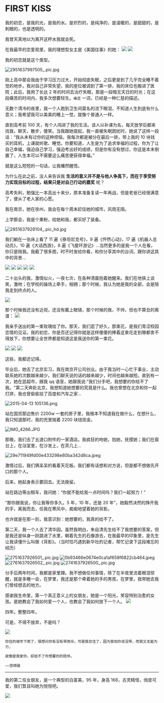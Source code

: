# FIRST KISS

我的初恋，是我的光，是我的水。是炽烈的，是纯净的，是温暖的，是甜甜的，是刺眼的，也是透明的。

我曾天真地以为离开这杯水我就会死。

在我最早的恋爱观里，我的理想型女主是《美国往事》的她：
![](https://i.loli.net/2021/11/26/PMCTezk94oLdOqB.jpg)
![](https://i.loli.net/2021/11/26/I2KNyfpEmjoJuBR.jpg)

我的初恋就是这个类型。

![2951637997505_.pic.jpg](https://i.loli.net/2021/11/27/aGkVB2grtuUb5hW.jpg)

刚上高中那会我由于学习压力过大，开始彻底失眠，之后更是到了几乎完全睡不着觉的地步。我对自己非常失望，我的座位被调到了第一排，我的床位也搬进了医院；此后，我用了长达 2 年的时间去治疗失眠，那是一段暗无天日的时光；在这段痛苦的时间内，我多次想要轻生。`痛苦` 一词，已经是一种仁慈的描述。

无数个清冷的夜里，我一个人跑到卫生间莫名的流下眼泪，不知道人生到底有什么意义；我希望我可以美美的睡上一觉，就像个普通人一样。

直到高考前 100 天，有个人闯进了我的生活。该人以补课为名，每天放学后都来找我，聊天，散步，傻笑。当我跟她提起，我一直被失眠困扰时，她说了这样一段话：“我从未有过你的这种烦恼，我每次都是被分在最后一排，带上我的 10 块钱买的耳机，上课就听歌、睡觉。你要知道，人生是为了追求幸福的过程，你为了让自己幸福，强迫自己学习，强迫考出好的成绩，但是你有没有想过，你这是本末倒置了，人生本可以不需要这么痛苦便获得幸福。”

就是这么短短的一句话，让我幡然醒悟。

为什么在此之前，没人来告诉我 **生活的意义并不是与他人争高下，而在于享受努力实现目标的过程，结果只是对自己行动的嘉奖** 呢？

高考失利，勉强比一本高出十来分，原本准备复读一年再战，但是老爸已经很满意了，便从了老人家的心愿。

我在南京，她在徐州，我会在每个周末赶往她的城市，风雨无阻。

上学那会，我是个果粉，给她和我，都买好了装备。

![2851637928104_.pic_hd.jpg](https://i.loli.net/2021/11/26/fT5Naj1PiZJRCQU.jpg)

我们躺在一张床上看了 11 遍《泰坦尼克号》，9 遍《怦然心动》，17 遍《机器人总动员》，10 遍《大话西游》，8 遍《飞屋环游记》...当然更多的是我一个人在看，你只是陪我。我截了很多图，时不时发给你看，和你分享其中的台词，跟你讲这其中的背景...

![](https://i.loli.net/2021/11/26/UEzJsI3u9dgrf28.jpg)
![](https://i.loli.net/2021/11/26/ZYFpHDMPqr8fhdK.jpg)
![](https://i.loli.net/2021/11/26/o8JxNydAhMWspZm.jpg)
![](https://i.loli.net/2021/11/26/N9oYsOa4GTq1tjf.jpg)
![](https://i.loli.net/2021/11/26/HebVzZRI2f5EnsN.jpg)

二十出头的我，激情似火，一夜七次，在各种清晨抱着她醒来。我们在地铁上谈笑，激吻；在学校的操场上牵手，相拥；那个时候，我认为她是我的全部，会是陪我走到终点的人。

![](https://i.loli.net/2021/11/26/tKDLPA3ClrG6uNi.jpg)

那个时候我还没有近视，还没有戴上眼镜，那个时候的我，不帅，但也不算丑的离谱：
![](https://i.loli.net/2021/11/26/KWBjzLw5VmZlNrJ.jpg)

我亲手送出的第一束玫瑰给了你。那天，我们逛了好久，那束花，是我们青涩校园恋情的见证。我的初恋，你是否还记得你就是这样傻傻的捧着这束花走到哪都舍不得放下，你想要让全世界都是知道这是我送你的第一束花。

![](https://i.loli.net/2021/11/26/UHVs3Bbp29Khqgi.jpg)
![](https://i.loli.net/2021/11/26/o8Flj1VHO6Cgrhf.jpg)
![](https://i.loli.net/2021/11/26/qfFtAMQ8CYDERla.jpg)

这些，我都还记得。

毕业后，她去了北京实习，我在南京开公司创业。由于我当时一心忙于事业，主动联系她的次数越来越少。我们聊天说的话的越来越少，时间也越来越短。直到有一次，她在逛超市，跟我 qq 语音，她跟我说:"我们分手吧，我想要的你给不了我。"第二天奔赴北京，我想知道她想要的究竟是什么。我也曾想在北京和你一起打拼，我也曾偷偷投了百度和汽车之家...

![2015-04-13 105136.png](https://i.loli.net/2021/11/26/iMS52K6VJLybE14.png)

站在国贸那边售价 2200w 一套的房子里，我根本不知道我在做什么，在想什么，我只知道那时，我的兜里揣着 2200 块钱现金。

![IMG_4266.JPG](https://i.loli.net/2021/11/26/OwTg5poHlRr3NWD.jpg)

那晚，我们去了五道口附件的一家酒店。我疯狂的吻她，抱她，抚摸她；我们在窗台上，在浴室里，在沙发上，在茶几上...

![29e711949fd00e433298e80ba342d8ca.jpeg](https://i.loli.net/2021/11/26/UYr1xpJIXE7Gesh.jpg)

激情过后，我们俩呆呆的看着天花板。我们都有话想和对方说，但是都不想做先开口的那个人。

后来，她起身表示要回去。无法挽留。

站在路边等出租车，我问她：“你就不能给我一点时间吗？我们一起努力！”

“那你跟我说，你让我等你多久。5 年，10 年，还是 20 年”，她毅然决然的挣开我的手，离我而去，任我在寒风中，痴痴地望着她的背影。

也许就是在那一刻，我意识到：她想要的，我真的给不了。

第二天，我一个人去了清华园。虽然我明白，朱自清先生给不了我想要的答案，但是我还是纵身一跃跳进了水里，朝着先生的石像游去，在我最早的印象里，是先生让我读懂什么叫做《背影》。（当时恰巧遇到新华社的记者，帮忙记录下这段难忘的经历）

![2751637926501_.pic.jpg](https://i.loli.net/2021/11/26/ZH18tSyLo7hUE5R.jpg)
![0b93466e0674e0ca1af658f6822cb464.jpeg](https://i.loli.net/2021/11/26/MjTcwXCAugGVbmf.jpg)
![2761637926502_.pic.jpg](https://i.loli.net/2021/11/26/8dwGX2kNTBxWHeD.jpg)
![2741637926500_.pic.jpg](https://i.loli.net/2021/11/26/z8P32LhA5sro9Ta.jpg)

分手后两年时间，我都是家里蹲。我不想做任何事情，除了在半夜里流着眼泪惊醒，就是多睡一会，在梦里，我还是那个牵着她的手的男孩，在梦里，我带她去我们曾经想去的地方。

感谢我生命里，第一个真正意义上的女朋友，她是一个阳光，笑容特别治愈的女孩。是她教会了我如何爱一个人，也教会了我如何放下一个人。
![](https://i.loli.net/2021/11/26/UocRwNPxgbWGVnf.png)

四年。整整四年。

可是，不得不放弃，不是吗？

![](https://i.loli.net/2021/11/26/DORGAFEgMxlX1B7.jpg)

```
你住的城市下雨了，很想问你有没有带雨伞。可是我忍住了，因为我怕你说没带，而我又无能为力,

就像是我爱你，却给不了你想要的的陪伴。

——宫崎骏
```

---

我的第二任女朋友，是一个典型的白富美，95 年，身高 168，古灵精怪，俏皮可爱，我们暂且叫她为悦悦吧。

![](https://i.loli.net/2021/11/26/X8rEAaO4dnJp7ky.jpg)
